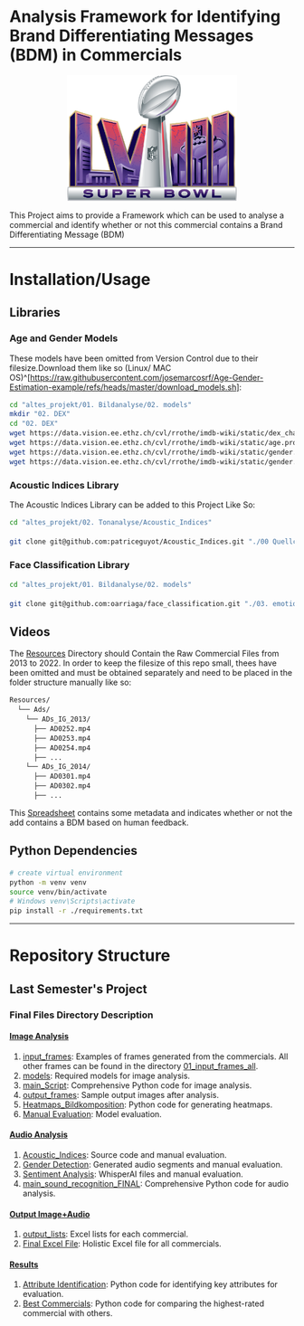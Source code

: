 # Analysis Framework for Identifying Brand Differentiating Messages (BDM) in Commercials
<div style="text-align: center;">
  <img src="./Resources/images/SuperBowl.png" alt="Super Bowl" width="300"/>
</div>

This Project aims to provide a Framework which can be used to analyse a commercial and identify whether or not this commercial contains a Brand Differentiating Message (BDM)

---

# Installation/Usage
## Libraries

### Age and Gender Models

These models have been omitted from Version Control due to their filesize.Download them like so (Linux/ MAC OS)^[https://raw.githubusercontent.com/josemarcosrf/Age-Gender-Estimation-example/refs/heads/master/download_models.sh]:

```bash
cd "altes_projekt/01. Bildanalyse/02. models"
mkdir "02. DEX"
cd "02. DEX"
wget https://data.vision.ee.ethz.ch/cvl/rrothe/imdb-wiki/static/dex_chalearn_iccv2015.caffemodel
wget https://data.vision.ee.ethz.ch/cvl/rrothe/imdb-wiki/static/age.prototxt
wget https://data.vision.ee.ethz.ch/cvl/rrothe/imdb-wiki/static/gender.caffemodel
wget https://data.vision.ee.ethz.ch/cvl/rrothe/imdb-wiki/static/gender.prototxt
```
### Acoustic Indices Library

The Acoustic Indices Library can be added to this Project Like So:
```bash
cd "altes_projekt/02. Tonanalyse/Acoustic_Indices"

git clone git@github.com:patriceguyot/Acoustic_Indices.git "./00 Quellcode"

```
### Face Classification Library
```bash
cd "altes_projekt/01. Bildanalyse/02. models"

git clone git@github.com:oarriaga/face_classification.git "./03. emotion_model"
```

## Videos

The [Resources](./Resources) Directory should Contain the Raw Commercial Files from 2013 to 2022. In order to keep the filesize of this repo small, thees have been omitted and must be obtained separately and need to be placed in the folder structure manually like so:

```sh
Resources/
  └── Ads/
    └── ADs_IG_2013/
      ├── AD0252.mp4
      ├── AD0253.mp4
      ├── AD0254.mp4
      ├── ...
    └── ADs_IG_2014/
      ├── AD0301.mp4
      ├── AD0302.mp4
      ├── ...
```


This [Spreadsheet](./SB_AD_LIST__2013-2022.xlsx) contains some metadata and indicates whether or not the add contains a BDM based on human feedback.


## Python Dependencies
```bash
# create virtual environment
python -m venv venv
source venv/bin/activate
# Windows venv\Scripts\activate
pip install -r ./requirements.txt
```
---

# Repository Structure

## Last Semester's Project

### Final Files Directory Description

#### [Image Analysis](./altes_projekt/01.%20Bildanalyse/)

1. [input_frames](./input_frames): Examples of frames generated from the commercials. All other frames can be found in the directory [01_input_frames_all](./01_input_frames_all).
2. [models](./altes_projekt/01.%20Bildanalyse/02.%20models/): Required models for image analysis.
3. [main_Script](./altes_projekt/01.%20Bildanalyse/03.%20main_Script/03.%20main_Bildanalyse.ipynb): Comprehensive Python code for image analysis.
4. [output_frames](./altes_projekt/01.%20Bildanalyse/): Sample output images after analysis.
5. [Heatmaps_Bildkomposition](./altes_projekt/01.%20Bildanalyse/05.%20Heatmaps_Bildkomposition/Heatmap_Bildkomposition.ipynb): Python code for generating heatmaps.
6. [Manual Evaluation](./altes_projekt/01.%20Bildanalyse/06.%20Manuelle%20Evaluation/): Model evaluation.

#### [Audio Analysis](./altes_projekt/02.%20Tonanalyse/)

1. [Acoustic_Indices](./altes_projekt/02.%20Tonanalyse/Acoustic_Indices/): Source code and manual evaluation.
2. [Gender Detection](./altes_projekt/02.%20Tonanalyse/Geschlechtserkennung/): Generated audio segments and manual evaluation.
3. [Sentiment Analysis](./altes_projekt/02.%20Tonanalyse/Stimmungsanalyse/): WhisperAI files and manual evaluation.
4. [main_sound_recognition_FINAL](./altes_projekt/02.%20Tonanalyse/main_sound_recognition_FINAL.ipynb): Comprehensive Python code for audio analysis.

#### [Output Image+Audio](./altes_projekt/03.%20Output%20Bild%20+%20Ton/)

1. [output_lists](./altes_projekt/03.%20Output%20Bild%20+%20Ton/01.%20output_lists/): Excel lists for each commercial.
2. [Final Excel File](./altes_projekt/03.%20Output%20Bild%20+%20Ton/02.%20Final%20Excel%20File/): Holistic Excel file for all commercials.

#### [Results](./altes_projekt/04.%20Ergebnisse/)

1. [Attribute Identification](./altes_projekt/04.%20Ergebnisse/04.01.%20Identifikation%20der%20Attribute.ipynb): Python code for identifying key attributes for evaluation.
2. [Best Commercials](./altes_projekt/04.%20Ergebnisse/04.02.%20Beste%20Werbespots.ipynb): Python code for comparing the highest-rated commercial with others.